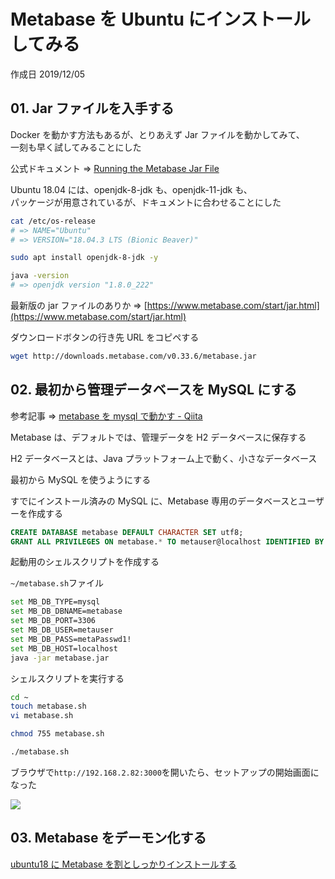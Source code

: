 # Metabase を Ubuntu にインストールしてみる

作成日 2019/12/05

## 01. Jar ファイルを入手する

Docker を動かす方法もあるが、とりあえず Jar ファイルを動かしてみて、\
一刻も早く試してみることにした

公式ドキュメント => [Running the Metabase Jar File](https://www.metabase.com/docs/latest/operations-guide/running-the-metabase-jar-file.html)

Ubuntu 18.04 には、openjdk-8-jdk も、openjdk-11-jdk も、\
パッケージが用意されているが、ドキュメントに合わせることにした

```bash
cat /etc/os-release
# => NAME="Ubuntu"
# => VERSION="18.04.3 LTS (Bionic Beaver)"

sudo apt install openjdk-8-jdk -y

java -version
# => openjdk version "1.8.0_222"
```

最新版の jar ファイルのありか => [https://www.metabase.com/start/jar.html](https://www.metabase.com/start/jar.html)

ダウンロードボタンの行き先 URL をコピペする

```bash
wget http://downloads.metabase.com/v0.33.6/metabase.jar
```

## 02. 最初から管理データベースを MySQL にする

参考記事 => [metabase を mysql で動かす \- Qiita](https://qiita.com/kanaxx/items/bf3dd4ca2d9d09e73da4)

Metabase は、デフォルトでは、管理データを H2 データベースに保存する

H2 データベースとは、Java プラットフォーム上で動く、小さなデータベース

最初から MySQL を使うようにする

すでにインストール済みの MySQL に、Metabase 専用のデータベースとユーザーを作成する

```sql
CREATE DATABASE metabase DEFAULT CHARACTER SET utf8;
GRANT ALL PRIVILEGES ON metabase.* TO metauser@localhost IDENTIFIED BY 'metaPasswd1!';
```

起動用のシェルスクリプトを作成する

`~/metabase.sh`ファイル

```bash
set MB_DB_TYPE=mysql
set MB_DB_DBNAME=metabase
set MB_DB_PORT=3306
set MB_DB_USER=metauser
set MB_DB_PASS=metaPasswd1!
set MB_DB_HOST=localhost
java -jar metabase.jar
```

シェルスクリプトを実行する

```bash
cd ~
touch metabase.sh
vi metabase.sh

chmod 755 metabase.sh

./metabase.sh
```

ブラウザで`http://192.168.2.82:3000`を開いたら、セットアップの開始画面になった

![](https://imgur.com/Yza3yj1.png)

## 03. Metabase をデーモン化する

[ubuntu18 に Metabase を割としっかりインストールする](https://wwld.jp/2019/05/25/metabase.html)
